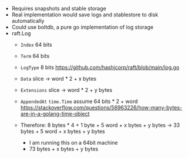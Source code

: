 - Requires snapshots and stable storage
- Real implementation would save logs and stablestore to disk automatically
- Could use boltdb, a pure go implementation of log storage
- raft.Log
    - `Index` 64 bits
    - `Term` 64 bits
    - `LogType` 8 bits https://github.com/hashicorp/raft/blob/main/log.go
    - `Data` slice -> word * 2 + x bytes
    - `Extensions` slice -> word * 2 + y bytes
    - `AppendedAt` `time.Time` assume 64 bits * 2 + word https://stackoverflow.com/questions/56963226/how-many-bytes-are-in-a-golang-time-object

    - Therefore: 8 bytes * 4 + 1 byte + 5 word + x bytes + y bytes -> 33 bytes + 5 word + x bytes + y bytes
        - I am running this on a 64bit machine
        - 73 bytes + x bytes + y bytes